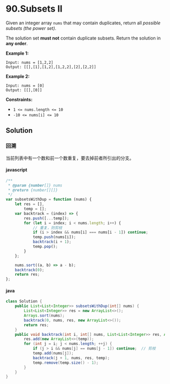 # 90.Subsets II

Given an integer array `nums` that may contain duplicates, return all _possible subsets (the power set)_.

The solution set **must not** contain duplicate subsets. Return the solution in **any order**.

**Example 1:**

```text
Input: nums = [1,2,2]
Output: [[],[1],[1,2],[1,2,2],[2],[2,2]]
```

**Example 2:**

```text
Input: nums = [0]
Output: [[],[0]]
```

**Constraints:**

-   `1 <= nums.length <= 10`
-   `-10 <= nums[i] <= 10`

## Solution

### 回溯

当前列表中有一个数和前一个数重复，要去掉前者所引出的分支。

#### javascript

```javascript
/**
 * @param {number[]} nums
 * @return {number[][]}
 */
var subsetsWithDup = function (nums) {
    let res = [],
        temp = [];
    var backtrack = (index) => {
        res.push([...temp]);
        for (let i = index; i < nums.length; i++) {
            // 重复，则剪枝
            if (i > index && nums[i] === nums[i - 1]) continue;
            temp.push(nums[i]);
            backtrack(i + 1);
            temp.pop();
        }
    };

    nums.sort((a, b) => a - b);
    backtrack(0);
    return res;
};
```

#### java

```java
class Solution {
    public List<List<Integer>> subsetsWithDup(int[] nums) {
        List<List<Integer>> res = new ArrayList<>();
        Arrays.sort(nums);
        backtrack(0, nums, res, new ArrayList<>());
        return res;
    }
    public void backtrack(int i, int[] nums, List<List<Integer>> res, ArrayList<Integer> temp) {
        res.add(new ArrayList<>(temp));
        for (int j = i; j < nums.length; ++j) {
            if (j > i && nums[j] == nums[j - 1]) continue;	// 剪枝
            temp.add(nums[j]);
            backtrack(j + 1, nums, res, temp);
            temp.remove(temp.size() - 1);
        }
    }
}
```

